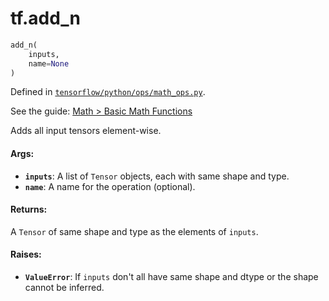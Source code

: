 <div itemscope itemtype="http://developers.google.com/ReferenceObject">
<meta itemprop="name" content="tf.add_n" />
</div>

# tf.add_n

``` python
add_n(
    inputs,
    name=None
)
```



Defined in [`tensorflow/python/ops/math_ops.py`](https://www.tensorflow.org/code/tensorflow/python/ops/math_ops.py).

See the guide: [Math > Basic Math Functions](../../../api_guides/python/math_ops.md#Basic_Math_Functions)

Adds all input tensors element-wise.

#### Args:

* <b>`inputs`</b>: A list of `Tensor` objects, each with same shape and type.
* <b>`name`</b>: A name for the operation (optional).


#### Returns:

  A `Tensor` of same shape and type as the elements of `inputs`.


#### Raises:

* <b>`ValueError`</b>: If `inputs` don't all have same shape and dtype or the shape
  cannot be inferred.